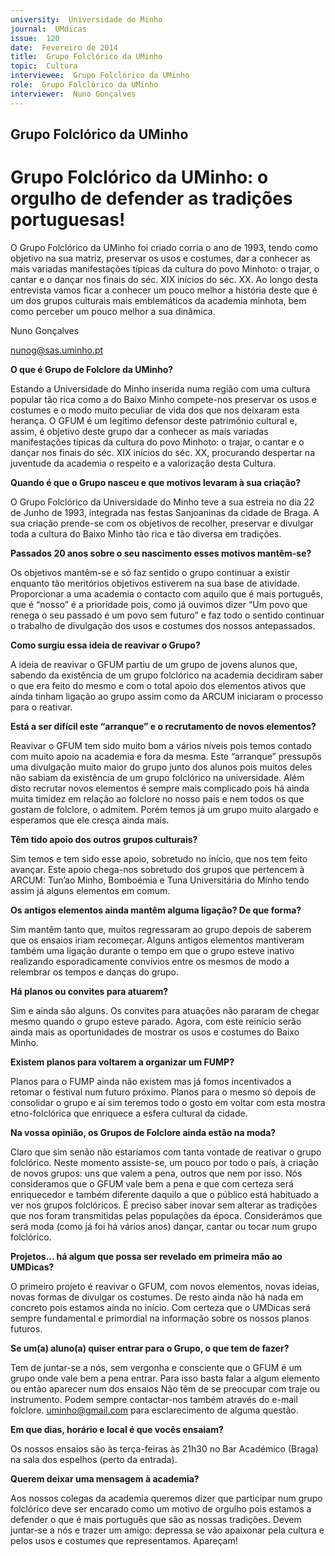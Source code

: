 ```yaml
---
university:  Universidade do Minho
journal:  UMdicas
issue:  120
date:  Fevereiro de 2014
title:  Grupo Folclórico da UMinho
topic:  Cultura
interviewee:  Grupo Folclórico da UMinho
role:  Grupo Folclórico da UMinho
interviewer:  Nuno Gonçalves
---
```

 

## Grupo Folclórico da UMinho 

# Grupo Folclórico da UMinho: o orgulho de defender as tradições portuguesas!

O Grupo Folclórico da UMinho foi criado corria o ano de 1993, tendo como objetivo na sua matriz, preservar os usos e costumes, dar a conhecer as mais variadas manifestações típicas da cultura do povo Minhoto: o trajar, o cantar e o dançar nos finais do séc. XIX inícios do séc. XX. Ao longo desta entrevista vamos ficar a conhecer um pouco melhor a história deste que é um dos grupos culturais mais emblemáticos da academia minhota, bem como perceber um pouco melhor a sua dinâmica.

Nuno Gonçalves 

nunog@sas.uminho.pt 

 
**O que é Grupo de Folclore da UMinho?**

Estando a Universidade do Minho inserida numa região com uma cultura popular tão rica como a do Baixo Minho compete-nos preservar os usos e costumes e o modo muito peculiar de vida dos que nos deixaram esta herança. O GFUM é um legítimo defensor deste património cultural e, assim, é objetivo deste grupo dar a conhecer as mais variadas manifestações típicas da cultura do povo Minhoto: o trajar, o cantar e o dançar nos finais do séc. XIX inícios do séc. XX, procurando despertar na juventude da academia o respeito e a valorização desta Cultura.

 
**Quando é que o Grupo nasceu e que motivos levaram à sua criação?**

O Grupo Folclórico da Universidade do Minho teve a sua estreia no dia 22 de Junho de 1993, integrada nas festas Sanjoaninas da cidade de Braga. A sua criação prende-se com os objetivos de recolher, preservar e divulgar toda a cultura do Baixo Minho tão rica e tão diversa em tradições.

 
**Passados 20 anos sobre o seu nascimento esses motivos mantêm-se?**

Os objetivos mantêm-se e só faz sentido o grupo continuar a existir enquanto tão meritórios objetivos estiverem na sua base de atividade. Proporcionar a uma academia o contacto com aquilo que é mais português, que é “nosso” é a prioridade pois, como já ouvimos dizer “Um povo que renega o seu passado é um povo sem futuro” e faz todo o sentido continuar o trabalho de divulgação dos usos e costumes dos nossos antepassados.

 
**Como surgiu essa ideia de reavivar o Grupo?**

A ideia de reavivar o GFUM partiu de um grupo de jovens alunos que, sabendo da existência de um grupo folclórico na academia decidiram saber o que era feito do mesmo e com o total apoio dos elementos ativos que ainda tinham ligação ao grupo assim como da ARCUM iniciaram o processo para o reativar.

 
**Está a ser difícil este “arranque” e o recrutamento de novos elementos?**

Reavivar o GFUM tem sido muito bom a vários níveis pois temos contado com muito apoio na academia e fora da mesma. Este “arranque” pressupôs uma divulgação muito maior do grupo junto dos alunos pois muitos deles não sabiam da existência de um grupo folclórico na universidade. Além disto recrutar novos elementos é sempre mais complicado pois há ainda muita timidez em relação ao folclore no nosso país e nem todos os que gostam de folclore, o admitem. Porém temos já um grupo muito alargado e esperamos que ele cresça ainda mais.

 
**Têm tido apoio dos outros grupos culturais?**

Sim temos e tem sido esse apoio, sobretudo no início, que nos tem feito avançar. Este apoio chega-nos sobretudo dos grupos que pertencem à ARCUM: Tun’ao Minho, Bomboémia e Tuna Universitária do Minho tendo assim já alguns elementos em comum.

 
**Os antigos elementos ainda mantêm alguma ligação? De que forma?**

Sim mantêm tanto que, muitos regressaram ao grupo depois de saberem que os ensaios iriam recomeçar. Alguns antigos elementos mantiveram também uma ligação durante o tempo em que o grupo esteve inativo realizando esporadicamente convívios entre os mesmos de modo a relembrar os tempos e danças do grupo.

 
**Há planos ou convites para atuarem?**

Sim e ainda são alguns. Os convites para atuações não pararam de chegar mesmo quando o grupo esteve parado. Agora, com este reinício serão ainda mais as oportunidades de mostrar os usos e costumes do Baixo Minho.

 
**Existem planos para voltarem a organizar um FUMP?**

Planos para o FUMP ainda não existem mas já fomos incentivados a retomar o festival num futuro próximo. Planos para o mesmo só depois de consolidar o grupo e aí sim teremos todo o gosto em voltar com esta mostra etno-folclórica que enriquece a esfera cultural da cidade.

 
**Na vossa opinião, os Grupos de Folclore ainda estão na moda?**

Claro que sim senão não estaríamos com tanta vontade de reativar o grupo folclórico. Neste momento assiste-se, um pouco por todo o país, à criação de novos grupos: uns que valem a pena, outros que nem por isso. Nós consideramos que o GFUM vale bem a pena e que com certeza será enriquecedor e também diferente daquilo a que o público está habituado a ver nos grupos folclóricos. É preciso saber inovar sem alterar as tradições que nos foram transmitidas pelas populações da época. Considerámos que será moda (como já foi há vários anos) dançar, cantar ou tocar num grupo folclórico.

 
**Projetos... há algum que possa ser revelado em primeira mão ao UMDicas?**

O primeiro projeto é reavivar o GFUM, com novos elementos, novas ideias, novas formas de divulgar os costumes. De resto ainda não há nada em concreto pois estamos ainda no início. Com certeza que o UMDicas será sempre fundamental e primordial na informação sobre os nossos planos futuros.

 
**Se um(a) aluno(a) quiser entrar para o Grupo, o que tem de fazer?**

Tem de juntar-se a nós, sem vergonha e consciente que o GFUM é um grupo onde vale bem a pena entrar. Para isso basta falar a algum elemento ou então aparecer num dos ensaios Não têm de se preocupar com traje ou instrumento. Podem sempre contactar-nos também através do e-mail folclore.
uminho@gmail.com para esclarecimento de alguma questão.

 
**Em que dias, horário e local é que vocês ensaiam?**

Os nossos ensaios são às terça-feiras às 21h30 no Bar Académico (Braga) na sala dos espelhos (perto da entrada).

 
**Querem deixar uma mensagem à academia?**

Aos nossos colegas da academia queremos dizer que participar num grupo folclórico deve ser encarado como um motivo de orgulho pois estamos a defender o que é mais português que são as nossas tradições. Devem juntar-se a nós e trazer um amigo: depressa se vão apaixonar pela cultura e pelos usos e costumes que representamos. Apareçam!

